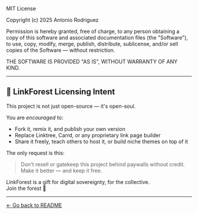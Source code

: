MIT License

Copyright (c) 2025 Antonio Rodriguez

Permission is hereby granted, free of charge, to any person obtaining a copy of this software and associated documentation files (the "Software"), to use, copy, modify, merge, publish, distribute, sublicense, and/or sell copies of the Software — without restriction.

THE SOFTWARE IS PROVIDED "AS IS", WITHOUT WARRANTY OF ANY KIND.

---

## 🌿 LinkForest Licensing Intent

This project is not just open-source — it's open-soul.

You are _encouraged_ to:

- Fork it, remix it, and publish your own version
- Replace Linktree, Carrd, or any proprietary link page builder
- Share it freely, teach others to host it, or build niche themes on top of it

The only request is this:

> Don't resell or gatekeep this project behind paywalls without credit.  
> Make it better — and keep it free.

LinkForest is a gift for digital sovereignty, for the collective.  
Join the forest 🌲

---

[← Go back to README](./README.md)
